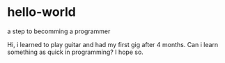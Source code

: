 # hello-world
a step to becomming a programmer

Hi, i learned to play guitar and had my first gig after 4 months. Can i learn something as quick in programming? 
I hope so.

